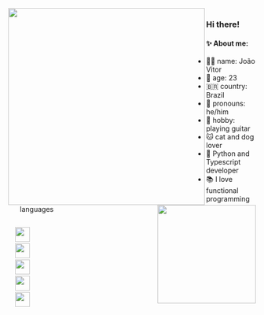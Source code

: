 
<img align='left' height='400' src='https://media.giphy.com/media/xTiN0FXnoSlDhSjgR2/giphy.gif' />
<img align='right' height='200' src='https://media.giphy.com/media/8mvV5eUXkM18iCm5Eg/giphy.gif' />


### Hi there!

#### ✨ About me: 
- 👨‍💻 name: João Vitor
- 🎉 age: 23
- 🇧🇷 country: Brazil 
- 🧔 pronouns: he/him 
- 🎸 hobby: playing guitar 
- 🐱 cat and dog lover 
- 🤖 Python and Typescript developer
- 📚 I love functional programming languages


<code align='center'>
  <a href='https://www.instagram.com/jvrn2001/' target='_blank'><img height='30' src='https://www.flaticon.com/svg/static/icons/svg/1384/1384063.svg' /></a>
  <a href='https://t.me/joaonotelegram' target='_blank'><img height='30' src='https://www.flaticon.com/svg/static/icons/svg/2111/2111644.svg' /></a>
  <a href='https://www.linkedin.com/in/jvrn/' target='_blank'><img height='30' src='https://www.flaticon.com/svg/static/icons/svg/174/174857.svg' /></a>
  <a href='https://jvrn3.github.io' target='_blank'><img height='30' src='https://www.flaticon.com/svg/static/icons/svg/1330/1330233.svg' /></a>
  <a href='https://stackoverflow.com/users/3369350/jvrn3' target='_blank'><img height='30' src='https://www.flaticon.com/svg/static/icons/svg/2111/2111628.svg' /></a>
  
</code>


